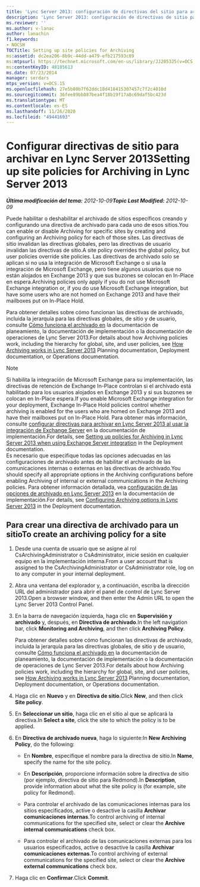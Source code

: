 ```yaml
---
title: 'Lync Server 2013: configuración de directivas del sitio para archivar'
description: 'Lync Server 2013: configuración de directivas de sitio para archivar.'
ms.reviewer: ''
ms.author: v-lanac
author: lanachin
f1.keywords:
- NOCSH
TOCTitle: Setting up site policies for Archiving
ms:assetid: dc2ea206-8b9c-44dd-a479-efb217593c89
ms:mtpsurl: https://technet.microsoft.com/en-us/library/JJ205325(v=OCS.15)
ms:contentKeyID: 48185613
ms.date: 07/23/2014
manager: serdars
mtps_version: v=OCS.15
ms.openlocfilehash: 27e5b80b7f62ddc18d418415307457c7f2c4010d
ms.sourcegitcommit: 36fee89bb887bea4f18b19f17a8c69daf5bc423d
ms.translationtype: MT
ms.contentlocale: es-ES
ms.lasthandoff: 11/26/2020
ms.locfileid: "49441693"
---
```

# <a name="setting-up-site-policies-for-archiving-in-lync-server-2013"></a><span data-ttu-id="d86bf-103">Configurar directivas de sitio para archivar en Lync Server 2013</span><span class="sxs-lookup"><span data-stu-id="d86bf-103">Setting up site policies for Archiving in Lync Server 2013</span></span>

<div data-xmlns="http://www.w3.org/1999/xhtml">

<div class="topic" data-xmlns="http://www.w3.org/1999/xhtml" data-msxsl="urn:schemas-microsoft-com:xslt" data-cs="https://msdn.microsoft.com/">

<div data-asp="https://msdn2.microsoft.com/asp">



</div>

<div id="mainSection">

<div id="mainBody"><span data-ttu-id="d86bf-104">

<span> </span></span><span class="sxs-lookup"><span data-stu-id="d86bf-104">

<span> </span></span></span>

<span data-ttu-id="d86bf-105">_**Última modificación del tema:** 2012-10-09_</span><span class="sxs-lookup"><span data-stu-id="d86bf-105">_**Topic Last Modified:** 2012-10-09_</span></span>

<span data-ttu-id="d86bf-106">Puede habilitar o deshabilitar el archivado de sitios específicos creando y configurando una directiva de archivado para cada uno de esos sitios.</span><span class="sxs-lookup"><span data-stu-id="d86bf-106">You can enable or disable Archiving for specific sites by creating and configuring an Archiving policy for each of those sites.</span></span> <span data-ttu-id="d86bf-107">Las directivas de sitio invalidan las directivas globales, pero las directivas de usuario invalidan las directivas de sitio.</span><span class="sxs-lookup"><span data-stu-id="d86bf-107">A site policy overrides the global policy, but user policies override site policies.</span></span> <span data-ttu-id="d86bf-108">Las directivas de archivado solo se aplican si no usa la integración de Microsoft Exchange o si usa la integración de Microsoft Exchange, pero tiene algunos usuarios que no están alojados en Exchange 2013 y que sus buzones se colocan en In-Place en espera.</span><span class="sxs-lookup"><span data-stu-id="d86bf-108">Archiving policies only apply if you do not use Microsoft Exchange integration or, if you do use Microsoft Exchange integration, but have some users who are not homed on Exchange 2013 and have their mailboxes put on In-Place Hold.</span></span>

<span data-ttu-id="d86bf-109">Para obtener detalles sobre cómo funcionan las directivas de archivado, incluida la jerarquía para las directivas globales, de sitio y de usuario, consulte [Cómo funciona el archivado en](lync-server-2013-how-archiving-works.md) la documentación de planeamiento, la documentación de implementación o la documentación de operaciones de Lync Server 2013.</span><span class="sxs-lookup"><span data-stu-id="d86bf-109">For details about how Archiving policies work, including the hierarchy for global, site, and user policies, see [How Archiving works in Lync Server 2013](lync-server-2013-how-archiving-works.md) Planning documentation, Deployment documentation, or Operations documentation.</span></span>

<div>


> [!NOTE]  
> <span data-ttu-id="d86bf-110">Si habilita la integración de Microsoft Exchange para su implementación, las directivas de retención de Exchange In-Place controlan si el archivado está habilitado para los usuarios alojados en Exchange 2013 y si sus buzones se colocan en In-Place espera.</span><span class="sxs-lookup"><span data-stu-id="d86bf-110">If you enable Microsoft Exchange integration for your deployment, Exchange In-Place Hold policies control whether archiving is enabled for the users who are homed on Exchange 2013 and have their mailboxes put on In-Place Hold.</span></span> <span data-ttu-id="d86bf-111">Para obtener más información, consulte <A href="lync-server-2013-setting-up-policies-for-archiving-when-using-exchange-server-integration.md">configurar directivas para archivar en Lync Server 2013 al usar la integración de Exchange Server</A> en la documentación de implementación.</span><span class="sxs-lookup"><span data-stu-id="d86bf-111">For details, see <A href="lync-server-2013-setting-up-policies-for-archiving-when-using-exchange-server-integration.md">Setting up policies for Archiving in Lync Server 2013 when using Exchange Server integration</A> in the Deployment documentation.</span></span><BR><span data-ttu-id="d86bf-112">Es necesario que especifique todas las opciones adecuadas en las configuraciones de archivado antes de habilitar el archivado de las comunicaciones internas o externas en las directivas de archivado.</span><span class="sxs-lookup"><span data-stu-id="d86bf-112">You should specify all appropriate options in the Archiving configurations before enabling Archiving of internal or external communications in the Archiving policies.</span></span> <span data-ttu-id="d86bf-113">Para obtener información detallada, vea <A href="lync-server-2013-configuring-archiving-options.md">configuración de las opciones de archivado en Lync Server 2013</A> en la documentación de implementación.</span><span class="sxs-lookup"><span data-stu-id="d86bf-113">For details, see <A href="lync-server-2013-configuring-archiving-options.md">Configuring Archiving options in Lync Server 2013</A> in the Deployment documentation.</span></span>



</div>

<div>

## <a name="to-create-an-archiving-policy-for-a-site"></a><span data-ttu-id="d86bf-114">Para crear una directiva de archivado para un sitio</span><span class="sxs-lookup"><span data-stu-id="d86bf-114">To create an archiving policy for a site</span></span>

1.  <span data-ttu-id="d86bf-115">Desde una cuenta de usuario que se asigne al rol CsArchivingAdministrator o CsAdministrator, inicie sesión en cualquier equipo en la implementación interna.</span><span class="sxs-lookup"><span data-stu-id="d86bf-115">From a user account that is assigned to the CsArchivingAdministrator or CsAdministrator role, log on to any computer in your internal deployment.</span></span>

2.  <span data-ttu-id="d86bf-116">Abra una ventana del explorador y, a continuación, escriba la dirección URL del administrador para abrir el panel de control de Lync Server 2013.</span><span class="sxs-lookup"><span data-stu-id="d86bf-116">Open a browser window, and then enter the Admin URL to open the Lync Server 2013 Control Panel.</span></span>

3.  <span data-ttu-id="d86bf-117">En la barra de navegación izquierda, haga clic en **Supervisión y archivado** y, después, en **Directiva de archivado**.</span><span class="sxs-lookup"><span data-stu-id="d86bf-117">In the left navigation bar, click **Monitoring and Archiving**, and then click **Archiving Policy**.</span></span>
    
    <span data-ttu-id="d86bf-118">Para obtener detalles sobre cómo funcionan las directivas de archivado, incluida la jerarquía para las directivas globales, de sitio y de usuario, consulte [Cómo funciona el archivado en](lync-server-2013-how-archiving-works.md) la documentación de planeamiento, la documentación de implementación o la documentación de operaciones de Lync Server 2013.</span><span class="sxs-lookup"><span data-stu-id="d86bf-118">For details about how Archiving policies work, including the hierarchy for global, site, and user policies, see [How Archiving works in Lync Server 2013](lync-server-2013-how-archiving-works.md) Planning documentation, Deployment documentation, or Operations documentation.</span></span>

4.  <span data-ttu-id="d86bf-119">Haga clic en **Nuevo** y en **Directiva de sitio**.</span><span class="sxs-lookup"><span data-stu-id="d86bf-119">Click **New**, and then click **Site policy**.</span></span>

5.  <span data-ttu-id="d86bf-120">En **Seleccionar un sitio**, haga clic en el sitio al que se aplicará la directiva.</span><span class="sxs-lookup"><span data-stu-id="d86bf-120">In **Select a site**, click the site to which the policy is to be applied.</span></span>

6.  <span data-ttu-id="d86bf-121">En **Directiva de archivado nueva**, haga lo siguiente:</span><span class="sxs-lookup"><span data-stu-id="d86bf-121">In **New Archiving Policy**, do the following:</span></span>
    
      - <span data-ttu-id="d86bf-122">En **Nombre**, especifique el nombre para la directiva de sitio.</span><span class="sxs-lookup"><span data-stu-id="d86bf-122">In **Name**, specify the name for the site policy.</span></span>
    
      - <span data-ttu-id="d86bf-123">En **Descripción**, proporcione información sobre la directiva de sitio (por ejemplo, directiva de sitio para Redmond).</span><span class="sxs-lookup"><span data-stu-id="d86bf-123">In **Description**, provide information about what the site policy is (for example, site policy for Redmond).</span></span>
    
      - <span data-ttu-id="d86bf-124">Para controlar el archivado de las comunicaciones internas para los sitios especificados, active o desactive la casilla **Archivar comunicaciones internas**.</span><span class="sxs-lookup"><span data-stu-id="d86bf-124">To control archiving of internal communications for the specified site, select or clear the **Archive internal communications** check box.</span></span>
    
      - <span data-ttu-id="d86bf-125">Para controlar el archivado de las comunicaciones externas para los usuarios especificados, active o desactive la casilla **Archivar comunicaciones externas**.</span><span class="sxs-lookup"><span data-stu-id="d86bf-125">To control archiving of external communications for the specified site, select or clear the **Archive external communications** check box.</span></span>

7.  <span data-ttu-id="d86bf-126">Haga clic en **Confirmar**.</span><span class="sxs-lookup"><span data-stu-id="d86bf-126">Click **Commit**.</span></span>

<span data-ttu-id="d86bf-127"></div>

</div>

<span> </span>

</div>

</div>

</span><span class="sxs-lookup"><span data-stu-id="d86bf-127"></div>

</div>

<span> </span>

</div>

</div>

</span></span></div>


